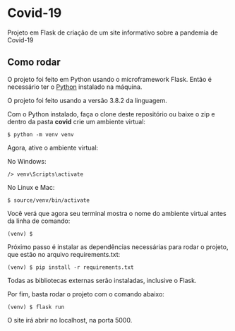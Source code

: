 # Covid-19

Projeto em Flask de criação de um site informativo sobre a pandemia de Covid-19

## Como rodar

O projeto foi feito em Python usando o microframework Flask. Então é necessário ter o [Python](https://www.python.org/) instalado na máquina.

O projeto foi feito usando a versão 3.8.2 da linguagem.

Com o Python instalado, faça o clone deste repositório ou baixe o zip e dentro da pasta **covid** crie um ambiente virtual:

    $ python -m venv venv

Agora, ative o ambiente virtual:

No Windows:

    /> venv\Scripts\activate

No Linux e Mac:

    $ source/venv/bin/activate

Você verá que agora seu terminal mostra o nome do ambiente virtual antes da linha de comando:

    (venv) $

Próximo passo é instalar as dependências necessárias para rodar o projeto, que estão no arquivo requirements.txt:

    (venv) $ pip install -r requirements.txt

Todas as bibliotecas externas serão instaladas, inclusive o Flask.

Por fim, basta rodar o projeto com o comando abaixo:

    (venv) $ flask run

O site irá abrir no localhost, na porta 5000.
